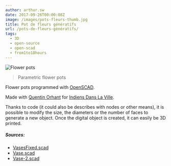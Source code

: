 ```yaml
---
author: arthur.sw
date: 2017-09-26T00:00:08Z
image: /images/pots-fleurs-thumb.jpg
title: Pot de fleurs génératifs
url: /pots-de-fleurs-génératifs/
tags:
  - 3D
  - open-source
  - open-scad
  - from1to18hours
---
```


![Flower pots](/images/pots-fleurs.jpg)

 > Parametric flower pots

Flower pots programmed with [OpenSCAD](http://www.openscad.org/).

Made with [Quentin Orhant](http://cirion.tumblr.com) for [Indiens Dans La Ville](http://idlv.co/).

Thanks to code (it could also be describes with nodes or other means), it is possible to modify the size, the diameters or the number of faces to generate a new object. Once the digital object is created, it can easily be 3D printed.

##### Sources:
 - [VasesFixed.scad](/files/3D/vaseFixed.scad)
 - [Vase.scad](/files/3D/vase.scad)
 - [Vase-2.scad](/files/3D/vase-2.scad)